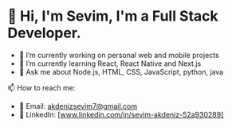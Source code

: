 # 👋 Hi, I'm Sevim, I'm a Full Stack Developer.  


- 🔭 I’m currently working on personal web and mobile projects
- 🌱 I’m currently learning React, React Native and Next.js
- 💬 Ask me about Node.js, HTML, CSS, JavaScript, python, java
 
 📫 How to reach me:  
  - 📧 Email: akdenizsevim7@gmail.com
  - 💼 LinkedIn: [www.linkedin.com/in/sevim-akdeniz-52a930289]
